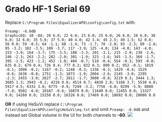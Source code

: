 # Grado HF-1 Serial 69
Replace `C:\Program Files\EqualizerAPO\config\config.txt` with:
```
Preamp: -6.0dB
GraphicEQ: 10 -84; 20 6.0; 22 6.0; 23 6.0; 25 6.0; 26 6.0; 28 6.0; 30 6.0; 32 6.0; 35 5.6; 37 5.0; 40 4.0; 42 3.4; 45 2.5; 49 1.5; 52 0.8; 56 0.0; 59 -0.5; 64 -1.1; 68 -1.4; 73 -1.7; 78 -2.0; 83 -2.3; 89 -2.8; 95 -3.2; 102 -3.5; 109 -3.7; 117 -3.9; 125 -4.0; 134 -4.0; 143 -4.0; 153 -3.9; 164 -3.7; 175 -3.5; 188 -3.3; 201 -3.1; 215 -2.9; 230 -2.6; 246 -2.3; 263 -2.2; 282 -2.0; 301 -1.9; 323 -1.6; 345 -1.5; 369 -1.7; 395 -1.5; 423 -1.2; 452 -1.0; 484 -0.7; 518 -0.4; 554 -0.3; 593 -0.0; 635 0.2; 679 0.4; 726 0.4; 777 0.3; 832 0.3; 890 0.2; 952 -0.1; 1019 -0.1; 1090 -0.2; 1167 -0.2; 1248 -0.3; 1336 -0.3; 1429 -0.4; 1529 -0.6; 1636 -0.8; 1751 -1.3; 1873 -1.9; 2004 -2.6; 2145 -3.0; 2295 -2.3; 2455 -3.0; 2627 -2.7; 2811 -1.7; 3008 -0.8; 3219 0.3; 3444 1.3; 3685 1.3; 3943 -0.2; 4219 0.0; 4514 0.7; 4830 2.8; 5168 3.7; 5530 4.0; 5917 4.5; 6331 3.0; 6775 -0.9; 7249 -3.2; 7756 -4.0; 8299 -5.9; 8880 -7.8; 9502 -6.0; 10167 -0.6; 10879 0.0; 11640 0.0; 12455 0.0; 13327 0.0; 14260 0.0; 15258 0.0; 16326 0.0; 17469 0.0; 18692 0.0; 20000 0.0
```
**OR** if using HeSuVi replace `C:\Program Files\EqualizerAPO\config\HeSuVi\eq.txt` and omit `Preamp: -6.0dB` and instead set Global volume in the UI for both channels to **-60**.
![](https://raw.githubusercontent.com/jaakkopasanen/AutoEq/master/results/Headphone.com/innerfidelity/onear/Grado%20HF-1%20Serial%2069/Grado%20HF-1%20Serial%2069.png)